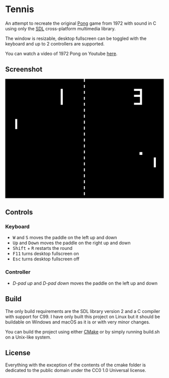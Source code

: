 # Tennis

An attempt to recreate the original [Pong](https://en.wikipedia.org/wiki/Pong)
game from 1972 with sound in C using only the [SDL](https://www.libsdl.org/)
cross-platform multimedia library.

The window is resizable, desktop fullscreen can be toggled with the keyboard and
up to 2 controllers are supported.

You can watch a video of 1972 Pong on Youtube
[here](https://www.youtube.com/watch?v=fiShX2pTz9A).

## Screenshot

![Screenshot](screenshot.png)

## Controls

### Keyboard

* <kbd>W</kbd> and <kbd>S</kbd> moves the paddle on the left up and down
* <kbd>Up</kbd> and <kbd>Down</kbd> moves the paddle on the right up and down
* <kbd>Shift</kbd> + <kbd>R</kbd> restarts the round
* <kbd>F11</kbd> turns desktop fullscreen on
* <kbd>Esc</kbd> turns desktop fullscreen off

### Controller

* _D-pad up_ and _D-pad down_ moves the paddle on the left up and down

## Build

The only build requirements are the SDL library version 2 and a C compiler with
support for C99. I have only built this project on Linux but it should be
buildable on Windows and macOS as it is or with very minor changes.

You can build the project using either [CMake](https://cmake.org/) or by simply
running build.sh on a Unix-like system.

## License

Everything with the exception of the contents of the cmake folder is dedicated
to the public domain under the CC0 1.0 Universal license.

